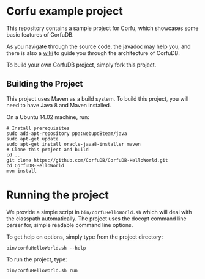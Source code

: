 # Corfu example project

This repository contains a sample project for Corfu, which showcases some basic features of CorfuDB.


As you navigate through the source code, the [javadoc](http://corfudb.github.io/CorfuDB/javadoc/) may
help you, and there is also a [wiki](https://github.com/CorfuDB/CorfuDB/wiki) to guide you through
the architecture of CorfuDB.

To build your own CorfuDB project, simply fork this project.

## Building the Project

This project uses Maven as a build system. To build this project, you will need to have Java 8 and Maven installed.

On a Ubuntu 14.02 machine, run:
```
# Install prerequisites
sudo add-apt-repository ppa:webupd8team/java
sudo apt-get update
sudo apt-get install oracle-java8-installer maven
# Clone this project and build
cd ..
git clone https://github.com/CorfuDB/CorfuDB-HelloWorld.git
cd CorfuDB-HelloWorld
mvn install
```

# Running the project

We provide a simple script in ```bin/corfuHelloWorld.sh``` which will deal with the classpath automatically.
The project uses the docopt command line parser for, simple readable command line options.

To get help on options, simply type from the project directory:
```
bin/corfuHelloWorld.sh --help
```

To run the project, type:
```
bin/corfuHelloWorld.sh run
```


